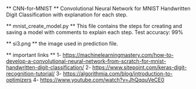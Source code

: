 ** CNN-for-MNIST **
Convolutional Neural Network for MNIST Handwritten Digit Classification with explanation for each step.

** mnist_create_model.py **
This file contains the steps for creating and saving a model with comments to explain each step. Test accuracy: 99%

** si3.png **
the image used in prediction file.

** important links **
1- https://machinelearningmastery.com/how-to-develop-a-convolutional-neural-network-from-scratch-for-mnist-handwritten-digit-classification/ 
2- https://www.sitepoint.com/keras-digit-recognition-tutorial/ 
3- https://algorithmia.com/blog/introduction-to-optimizers 
4- https://www.youtube.com/watch?v=JhQqquVeCE0

